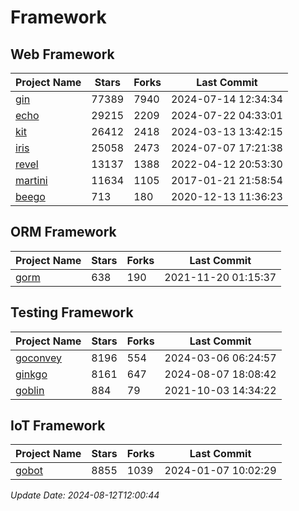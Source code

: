# Framework

## Web Framework
| Project Name | Stars | Forks | Last Commit |
| ------------ | ----- | ----- | ----------- |
| [gin](https://github.com/gin-gonic/gin) | 77389 | 7940 | 2024-07-14 12:34:34 |
| [echo](https://github.com/labstack/echo) | 29215 | 2209 | 2024-07-22 04:33:01 |
| [kit](https://github.com/go-kit/kit) | 26412 | 2418 | 2024-03-13 13:42:15 |
| [iris](https://github.com/kataras/iris) | 25058 | 2473 | 2024-07-07 17:21:38 |
| [revel](https://github.com/revel/revel) | 13137 | 1388 | 2022-04-12 20:53:30 |
| [martini](https://github.com/go-martini/martini) | 11634 | 1105 | 2017-01-21 21:58:54 |
| [beego](https://github.com/astaxie/beego) | 713 | 180 | 2020-12-13 11:36:23 |

## ORM Framework
| Project Name | Stars | Forks | Last Commit |
| ------------ | ----- | ----- | ----------- |
| [gorm](https://github.com/jinzhu/gorm) | 638 | 190 | 2021-11-20 01:15:37 |

## Testing Framework
| Project Name | Stars | Forks | Last Commit |
| ------------ | ----- | ----- | ----------- |
| [goconvey](https://github.com/smartystreets/goconvey) | 8196 | 554 | 2024-03-06 06:24:57 |
| [ginkgo](https://github.com/onsi/ginkgo) | 8161 | 647 | 2024-08-07 18:08:42 |
| [goblin](https://github.com/franela/goblin) | 884 | 79 | 2021-10-03 14:34:22 |

## IoT Framework
| Project Name | Stars | Forks | Last Commit |
| ------------ | ----- | ----- | ----------- |
| [gobot](https://github.com/hybridgroup/gobot) | 8855 | 1039 | 2024-01-07 10:02:29 |

*Update Date: 2024-08-12T12:00:44*